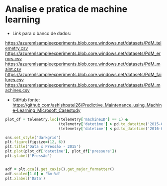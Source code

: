 # Analise e pratica de machine learning

- Link para o banco de dados:

https://azuremlsampleexperiments.blob.core.windows.net/datasets/PdM_telemetry.csv
https://azuremlsampleexperiments.blob.core.windows.net/datasets/PdM_errors.csv
https://azuremlsampleexperiments.blob.core.windows.net/datasets/PdM_maint.csv
https://azuremlsampleexperiments.blob.core.windows.net/datasets/PdM_failures.csv
https://azuremlsampleexperiments.blob.core.windows.net/datasets/PdM_machines.csv

- GitHub fonte: https://github.com/ashishpatel26/Predictive_Maintenance_using_Machine-Learning_Microsoft_Casestudy

``` ruby
plot_df = telemetry.loc[(telemetry['machineID'] == 1) &
                        (telemetry['datetime'] > pd.to_datetime('2015-01-01')) &
                        (telemetry['datetime'] < pd.to_datetime('2016-01-01')), ['datetime', 'pressure']]

sns.set_style("darkgrid")
plt.figure(figsize=(12, 6))
plt.title('Data x Pressão - 2015')
plt.plot(plot_df['datetime'], plot_df['pressure'])
plt.ylabel('Pressão')


adf = plt.gca().get_xaxis().get_major_formatter()
adf.scaled[1.0] = '%m-%d'
plt.xlabel('Data')
```
